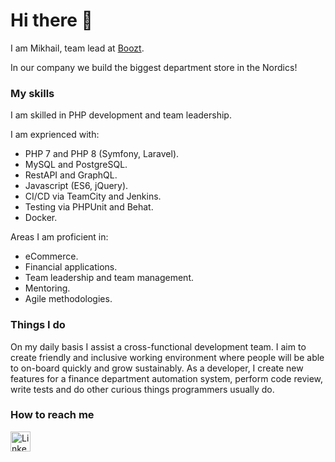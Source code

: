 # Hi there 👋

I am Mikhail, team lead at [Boozt](https://www.boozt.com).

In our company we build the biggest department store in the Nordics!

### My skills

I am skilled in PHP development and team leadership.

I am exprienced with:
* PHP 7 and PHP 8 (Symfony, Laravel).
* MySQL and PostgreSQL.
* RestAPI and GraphQL.
* Javascript (ES6, jQuery).
* CI/CD via TeamCity and Jenkins.
* Testing via PHPUnit and Behat.
* Docker.

Areas I am proficient in:
* eCommerce.
* Financial applications.
* Team leadership and team management.
* Mentoring.
* Agile methodologies.

### Things I do

On my daily basis I assist a cross-functional development team. I aim to create friendly and inclusive working environment where people will be able to on-board quickly and grow sustainably. As a developer, I create new features for a finance department automation system, perform code review, write tests and do other curious things programmers usually do.

### How to reach me

<a href="https://www.linkedin.com/in/mikhail-shchekotov/">
  <img width="32px" height="32px" src="https://user-images.githubusercontent.com/1062217/156883182-04f70b8b-44b4-493b-8ba0-dae93b310a40.png" alt="LinkedIn" />
</a>
